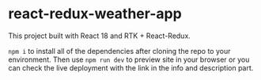 # react-redux-weather-app
This project built with React 18 and RTK + React-Redux.

`npm i` to install all of the dependencies after cloning the repo to your environment.
Then use `npm run dev` to preview site in your browser 
or you can check the live deployment with the link in the info and description part.